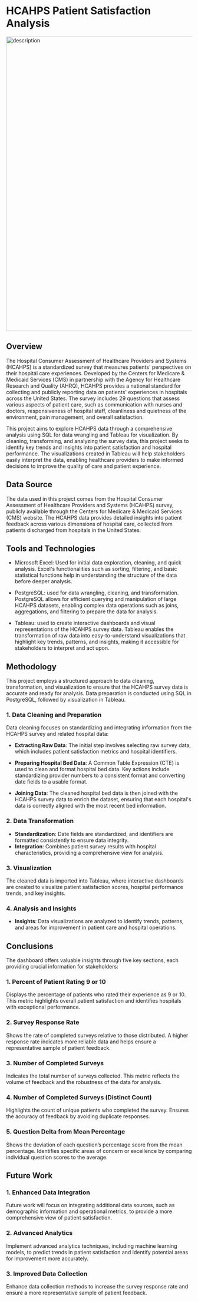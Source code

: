 # HCAHPS Patient Satisfaction Analysis

<img src="https://github.com/user-attachments/assets/55d46300-b074-4645-8362-f0dbba73b9e3" alt="description" width="800"/>

## Overview
The Hospital Consumer Assessment of Healthcare Providers and Systems (HCAHPS) is a standardized survey that measures patients' perspectives on their hospital care experiences. Developed by the Centers for Medicare & Medicaid Services (CMS) in partnership with the Agency for Healthcare Research and Quality (AHRQ), HCAHPS provides a national standard for collecting and publicly reporting data on patients' experiences in hospitals across the United States. The survey includes 29 questions that assess various aspects of patient care, such as communication with nurses and doctors, responsiveness of hospital staff, cleanliness and quietness of the environment, pain management, and overall satisfaction.

This project aims to explore HCAHPS data through a comprehensive analysis using SQL for data wrangling and Tableau for visualization. By cleaning, transforming, and analyzing the survey data, this project seeks to identify key trends and insights into patient satisfaction and hospital performance. The visualizations created in Tableau will help stakeholders easily interpret the data, enabling healthcare providers to make informed decisions to improve the quality of care and patient experience.

## Data Source
The data used in this project comes from the Hospital Consumer Assessment of Healthcare Providers and Systems (HCAHPS) survey, publicly available through the Centers for Medicare & Medicaid Services (CMS) website. The HCAHPS data provides detailed insights into patient feedback across various dimensions of hospital care, collected from patients discharged from hospitals in the United States.

## Tools and Technologies
 - Microsoft Excel: Used for initial data exploration, cleaning, and quick analysis. Excel's functionalities such as sorting, filtering, and basic statistical functions help in understanding the structure of the data before deeper analysis.

- PostgreSQL: used for data wrangling, cleaning, and transformation. PostgreSQL allows for efficient querying and manipulation of large HCAHPS datasets, enabling complex data operations such as joins, aggregations, and filtering to prepare the data for analysis.

- Tableau: used to create interactive dashboards and visual representations of the HCAHPS survey data. Tableau enables the transformation of raw data into easy-to-understand visualizations that highlight key trends, patterns, and insights, making it accessible for stakeholders to interpret and act upon.

## Methodology

This project employs a structured approach to data cleaning, transformation, and visualization to ensure that the HCAHPS survey data is accurate and ready for analysis. Data preparation is conducted using SQL in PostgreSQL, followed by visualization in Tableau.

### 1. Data Cleaning and Preparation
Data cleaning focuses on standardizing and integrating information from the HCAHPS survey and related hospital data:

- **Extracting Raw Data**: The initial step involves selecting raw survey data, which includes patient satisfaction metrics and hospital identifiers.

- **Preparing Hospital Bed Data**: A Common Table Expression (CTE) is used to clean and format hospital bed data. Key actions include standardizing provider numbers to a consistent format and converting date fields to a usable format.

- **Joining Data**: The cleaned hospital bed data is then joined with the HCAHPS survey data to enrich the dataset, ensuring that each hospital's data is correctly aligned with the most recent bed information.

### 2. Data Transformation
- **Standardization**: Date fields are standardized, and identifiers are formatted consistently to ensure data integrity.
- **Integration**: Combines patient survey results with hospital characteristics, providing a comprehensive view for analysis.

### 3. Visualization
The cleaned data is imported into Tableau, where interactive dashboards are created to visualize patient satisfaction scores, hospital performance trends, and key insights.

### 4. Analysis and Insights
- **Insights**: Data visualizations are analyzed to identify trends, patterns, and areas for improvement in patient care and hospital operations.


## Conclusions

The dashboard offers valuable insights through five key sections, each providing crucial information for stakeholders:

### 1. Percent of Patient Rating 9 or 10
Displays the percentage of patients who rated their experience as 9 or 10. This metric highlights overall patient satisfaction and identifies hospitals with exceptional performance.

### 2. Survey Response Rate
Shows the rate of completed surveys relative to those distributed. A higher response rate indicates more reliable data and helps ensure a representative sample of patient feedback.

### 3. Number of Completed Surveys
Indicates the total number of surveys collected. This metric reflects the volume of feedback and the robustness of the data for analysis.

### 4. Number of Completed Surveys (Distinct Count)
Highlights the count of unique patients who completed the survey. Ensures the accuracy of feedback by avoiding duplicate responses.

### 5. Question Delta from Mean Percentage
Shows the deviation of each question’s percentage score from the mean percentage. Identifies specific areas of concern or excellence by comparing individual question scores to the average.


## Future Work

### 1. Enhanced Data Integration
Future work will focus on integrating additional data sources, such as demographic information and operational metrics, to provide a more comprehensive view of patient satisfaction.

### 2. Advanced Analytics
Implement advanced analytics techniques, including machine learning models, to predict trends in patient satisfaction and identify potential areas for improvement more accurately.

### 3. Improved Data Collection
Enhance data collection methods to increase the survey response rate and ensure a more representative sample of patient feedback.
